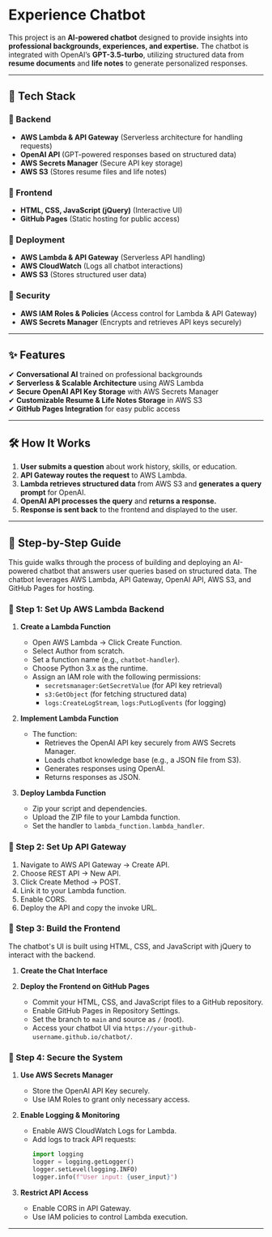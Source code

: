 # Experience Chatbot

This project is an **AI-powered chatbot** designed to provide insights into **professional backgrounds, experiences, and expertise.** The chatbot is integrated with OpenAI’s **GPT-3.5-turbo**, utilizing structured data from **resume documents** and **life notes** to generate personalized responses.

---

## 🚀 Tech Stack

### 🔹 Backend
- **AWS Lambda & API Gateway** (Serverless architecture for handling requests)
- **OpenAI API** (GPT-powered responses based on structured data)
- **AWS Secrets Manager** (Secure API key storage)
- **AWS S3** (Stores resume files and life notes)

### 🔹 Frontend
- **HTML, CSS, JavaScript (jQuery)** (Interactive UI)
- **GitHub Pages** (Static hosting for public access)

### 🔹 Deployment
- **AWS Lambda & API Gateway** (Serverless API handling)
- **AWS CloudWatch** (Logs all chatbot interactions)
- **AWS S3** (Stores structured user data)

### 🔹 Security
- **AWS IAM Roles & Policies** (Access control for Lambda & API Gateway)
- **AWS Secrets Manager** (Encrypts and retrieves API keys securely)

---

## ✨ Features
✔ **Conversational AI** trained on professional backgrounds  
✔ **Serverless & Scalable Architecture** using AWS Lambda  
✔ **Secure OpenAI API Key Storage** with AWS Secrets Manager  
✔ **Customizable Resume & Life Notes Storage** in AWS S3  
✔ **GitHub Pages Integration** for easy public access  

---

## 🛠 How It Works
1. **User submits a question** about work history, skills, or education.  
2. **API Gateway routes the request** to AWS Lambda.  
3. **Lambda retrieves structured data** from AWS S3 and **generates a query prompt** for OpenAI.  
4. **OpenAI API processes the query** and **returns a response.**  
5. **Response is sent back** to the frontend and displayed to the user.  

---

## 📖 Step-by-Step Guide

This guide walks through the process of building and deploying an AI-powered chatbot that answers user queries based on structured data. The chatbot leverages AWS Lambda, API Gateway, OpenAI API, AWS S3, and GitHub Pages for hosting.

### 📌 Step 1: Set Up AWS Lambda Backend

1. **Create a Lambda Function**
    - Open AWS Lambda → Click Create Function.
    - Select Author from scratch.
    - Set a function name (e.g., `chatbot-handler`).
    - Choose Python 3.x as the runtime.
    - Assign an IAM role with the following permissions:
        - `secretsmanager:GetSecretValue` (for API key retrieval)
        - `s3:GetObject` (for fetching structured data)
        - `logs:CreateLogStream`, `logs:PutLogEvents` (for logging)

2. **Implement Lambda Function**
    - The function:
        - Retrieves the OpenAI API key securely from AWS Secrets Manager.
        - Loads chatbot knowledge base (e.g., a JSON file from S3).
        - Generates responses using OpenAI.
        - Returns responses as JSON.

3. **Deploy Lambda Function**
    - Zip your script and dependencies.
    - Upload the ZIP file to your Lambda function.
    - Set the handler to `lambda_function.lambda_handler`.

### 📌 Step 2: Set Up API Gateway

1. Navigate to AWS API Gateway → Create API.
2. Choose REST API → New API.
3. Click Create Method → POST.
4. Link it to your Lambda function.
5. Enable CORS.
6. Deploy the API and copy the invoke URL.

### 📌 Step 3: Build the Frontend

The chatbot's UI is built using HTML, CSS, and JavaScript with jQuery to interact with the backend.

1. **Create the Chat Interface**

2. **Deploy the Frontend on GitHub Pages**
    - Commit your HTML, CSS, and JavaScript files to a GitHub repository.
    - Enable GitHub Pages in Repository Settings.
    - Set the branch to `main` and source as `/` (root).
    - Access your chatbot UI via `https://your-github-username.github.io/chatbot/`.

### 📌 Step 4: Secure the System

1. **Use AWS Secrets Manager**
    - Store the OpenAI API Key securely.
    - Use IAM Roles to grant only necessary access.

2. **Enable Logging & Monitoring**
    - Enable AWS CloudWatch Logs for Lambda.
    - Add logs to track API requests:
        ```python
        import logging
        logger = logging.getLogger()
        logger.setLevel(logging.INFO)
        logger.info(f"User input: {user_input}")
        ```

3. **Restrict API Access**
    - Enable CORS in API Gateway.
    - Use IAM policies to control Lambda execution.

---